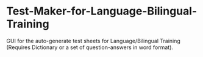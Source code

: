 # Test-Maker-for-Language-Bilingual-Training
GUI for the auto-generate test sheets for Language/Bilingual Training (Requires Dictionary or a set of question-answers in word format).
